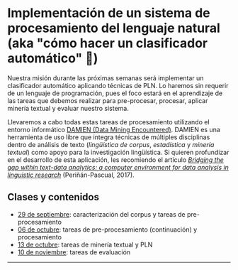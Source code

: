 # Implementación de un sistema de procesamiento del lenguaje natural (aka "cómo hacer un clasificador automático" 💪)

Nuestra misión durante las próximas semanas será implementar un clasificador automático aplicando técnicas de PLN. Lo haremos sin requerir de un lenguaje de programación, pues el foco estará en el aprendizaje de las tareas que debemos realizar para pre-procesar, procesar, aplicar minería textual y evaluar nuestro sistema. 

Llevaremos a cabo todas estas tareas de procesamiento utilizando el entorno informático [DAMIEN (Data Mining Encountered)](http://www.fungramkb.com/nlp.aspx). DAMIEN es una herramienta de uso libre que integra técnicas de múltiples disciplinas dentro de análisis de texto (*lingüística de corpus*, *estadística* y *minería textual*) como apoyo para la investigación lingüística. Si quieren profundizar en el desarrollo de esta aplicación, les recomiendo el artículo [*Bridging the gap within text-data analytics: a computer environment for data analysis in linguistic research*](https://ojsspdc.ulpgc.es/ojs/index.php/LFE/article/view/921/843) (Periñán-Pascual, 2017).

## Clases y contenidos

- [29 de septiembre](clases/clase-29-09.md): caracterización del corpus y tareas de pre-procesamiento
- [06 de octubre](clases/clase-06-10.md): tareas de pre-procesamiento (continuación) y procesamiento 
- [13 de octubre](clases/clase-13-10.md): tareas de minería textual y PLN
- [10 de noviembre](clases/clase-10-11.md): tareas de evaluación
----
